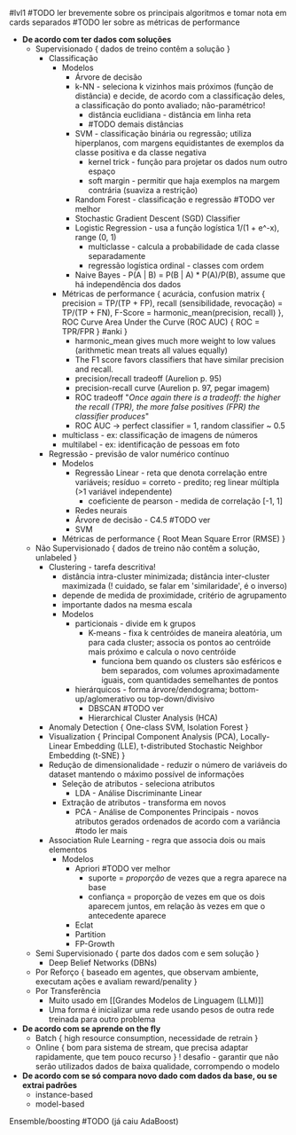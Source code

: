 #lvl1
#TODO ler brevemente sobre os principais algoritmos e tomar nota em cards separados
#TODO ler sobre as métricas de performance

* **De acordo com ter dados com soluções**
	* Supervisionado { dados de treino contêm a solução }
		* Classificação
			* Modelos
				* Árvore de decisão
				* k-NN - seleciona k vizinhos mais próximos (função de distância) e decide, de acordo com a classificação deles, a classificação do ponto avaliado; não-paramétrico!
					* distância euclidiana - distância em linha reta
					* #TODO demais distâncias
				* SVM - classificação binária ou regressão; utiliza hiperplanos, com margens equidistantes de exemplos da classe positiva e da classe negativa
					* kernel trick - função para projetar os dados num outro espaço
					* soft margin - permitir que haja exemplos na margem contrária (suaviza a restrição)
				* Random Forest - classificação e regressão #TODO ver melhor
				* Stochastic Gradient Descent (SGD) Classifier
				* Logistic Regression - usa a função logística 1/(1 + e^-x), range (0, 1)
					* multiclasse - calcula a probabilidade de cada classe separadamente
					* regressão logística ordinal - classes com ordem
				* Naive Bayes - P(A | B) = P(B | A) * P(A)/P(B), assume que há independência dos dados
			* Métricas de performance { acurácia, confusion matrix { precision = TP/(TP + FP), recall (sensibilidade, revocação) = TP/(TP + FN), F-Score = harmonic_mean(precision, recall) },  ROC Curve Area Under the Curve (ROC AUC) { ROC = TPR/FPR } #anki }
				* harmonic_mean gives much more weight to low values (arithmetic mean treats all values equally)
				* The F1 score favors classifiers that have similar precision and recall.
				* precision/recall tradeoff (Aurelion p. 95)
				* precision-recall curve (Aurelion p. 97, pegar imagem)
				* ROC tradeoff "*Once again there is a tradeoff: the higher the recall (TPR), the more false positives (FPR) the classifier produces*"
				* ROC AUC -> perfect classifier = 1, random classifier ~ 0.5
			* multiclass - ex: classificação de imagens de números
			* multilabel - ex: identificação de pessoas em foto
		* Regressão - previsão de valor numérico contínuo
			* Modelos
				* Regressão Linear - reta que denota correlação entre variáveis; resíduo = correto - predito; reg linear múltipla (>1 variável independente)
					* coeficiente de pearson - medida de correlação [-1, 1]
				* Redes neurais
				* Árvore de decisão - C4.5 #TODO ver
				* SVM
			* Métricas de performance { Root Mean Square Error (RMSE) }
	* Não Supervisionado { dados de treino não contêm a solução, unlabeled }
		* Clustering - tarefa descritiva!
			* distância intra-cluster minimizada; distância inter-cluster maximizada (! cuidado, se falar em 'similaridade', é o inverso)
			* depende de medida de proximidade, critério de agrupamento
			* importante dados na mesma escala
			* Modelos
				* particionais - divide em k grupos
					* K-means - fixa k centróides de maneira aleatória, um para cada cluster; associa os pontos ao centróide mais próximo e calcula o novo centróide
						* funciona bem quando os clusters são esféricos e bem separados, com volumes aproximadamente iguais, com quantidades semelhantes de pontos
				* hierárquicos - forma árvore/dendograma; bottom-up/aglomerativo ou top-down/divisivo
					* DBSCAN #TODO ver
					* Hierarchical Cluster Analysis (HCA)
		* Anomaly Detection { One-class SVM, Isolation Forest }
		* Visualization { Principal Component Analysis (PCA), Locally-Linear Embedding (LLE), t-distributed Stochastic Neighbor Embedding (t-SNE) }
		* Redução de dimensionalidade - reduzir o número de variáveis do dataset mantendo o máximo possível de informações
			* Seleção de atributos - seleciona atributos
				* LDA - Análise Discriminante Linear
			* Extração de atributos - transforma em novos
				* PCA - Análise de Componentes Principais - novos atributos gerados ordenados de acordo com a variância #todo ler mais
		* Association Rule Learning - regra que associa dois ou mais elementos
			* Modelos
				* Apriori #TODO ver melhor
					* suporte = *proporção* de vezes que a regra aparece na base
					* confiança = proporção de vezes em que os dois aparecem juntos, em relação às vezes em que o antecedente aparece
				* Eclat
				* Partition
				* FP-Growth
	* Semi Supervisionado { parte dos dados com e sem solução }
		* Deep Belief Networks (DBNs)
	* Por Reforço { baseado em agentes, que observam ambiente, executam ações e avaliam reward/penality }
	* Por Transferência
		* Muito usado em [[Grandes Modelos de Linguagem (LLM)]]
		* Uma forma é inicializar uma rede usando pesos de outra rede treinada para outro problema
* **De acordo com se aprende on the fly** 
	* Batch { high resource consumption, necessidade de retrain }
	* Online { bom para sistema de stream, que precisa adaptar rapidamente, que tem pouco recurso } ! desafio - garantir que não serão utilizados dados de baixa qualidade, corrompendo o modelo
* **De acordo com se só compara novo dado com dados da base, ou se extrai padrões**
	* instance-based
	* model-based

Ensemble/boosting #TODO (já caiu AdaBoost)